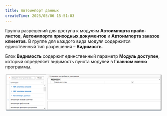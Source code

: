 ```yaml
---
title: Автоимпорт данных
createTime: 2025/05/06 15:51:03
---
```

Группа разрешений для доступа к модулям **Автоимпорта прайс-листов**, **Автоимпорта приходных документов** и **Автоимпорта заказов клиентов**. В группе для каждого вида модуля содержится единственный тип разрешения – **Видимость**.

Блок **Видимость** содержит единственный параметр **Модуль доступен**, который определяет видимость пункта модулей в **Главном меню** программы.

![](../../../../assets/specification/image133.png)



